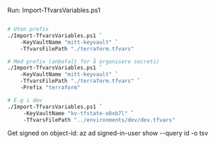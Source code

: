 Run: Import-TfvarsVariables.ps1

```bash

# Uten prefix
./Import-TfvarsVariables.ps1 `
    -KeyVaultName "mitt-keyvault" `
    -TfvarsFilePath "./terraform.tfvars"

# Med prefix (anbefalt for å organisere secrets)
./Import-TfvarsVariables.ps1 `
    -KeyVaultName "mitt-keyvault" `
    -TfvarsFilePath "./terraform.tfvars" `
    -Prefix "terraform"

# E.g i dev
./Import-TfvarsVariables.ps1 `
     -KeyVaultName "kv-tfstate-o8xb7l" `
     -TfvarsFilePath "../environments/dev/dev.tfvars"

```

Get signed on object-id:
az ad signed-in-user show --query id -o tsv
